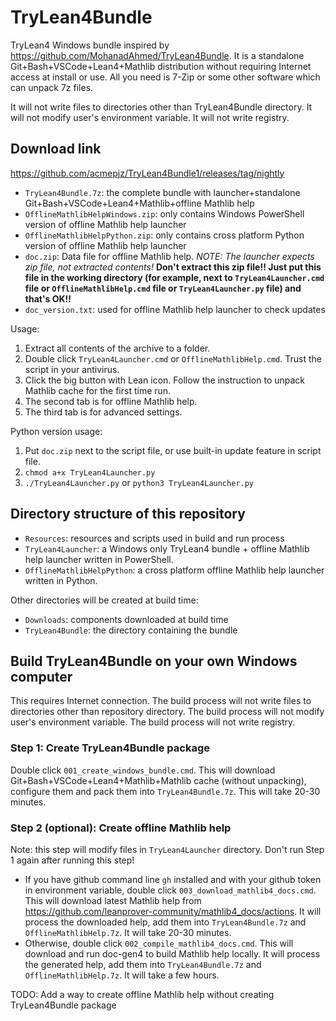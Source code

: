# TryLean4Bundle

TryLean4 Windows bundle inspired by https://github.com/MohanadAhmed/TryLean4Bundle.
It is a standalone Git+Bash+VSCode+Lean4+Mathlib distribution without requiring Internet access at install or use.
All you need is 7-Zip or some other software which can unpack 7z files.

It will not write files to directories other than TryLean4Bundle directory.
It will not modify user's environment variable.
It will not write registry.

## Download link

https://github.com/acmepjz/TryLean4Bundle1/releases/tag/nightly

- `TryLean4Bundle.7z`: the complete bundle with launcher+standalone Git+Bash+VSCode+Lean4+Mathlib+offline Mathlib help
- `OfflineMathlibHelpWindows.zip`: only contains Windows PowerShell version of offline Mathlib help launcher
- `OfflineMathlibHelpPython.zip`: only contains cross platform Python version of offline Mathlib help launcher
- `doc.zip`: Data file for offline Mathlib help. *NOTE: The launcher expects zip file, not extracted contents!*
  **Don't extract this zip file!! Just put this file in the working directory (for example, next to `TryLean4Launcher.cmd` file or `OfflineMathlibHelp.cmd` file or `TryLean4Launcher.py` file) and that's OK!!**
- `doc_version.txt`: used for offline Mathlib help launcher to check updates

Usage:

1. Extract all contents of the archive to a folder.
2. Double click `TryLean4Launcher.cmd` or `OfflineMathlibHelp.cmd`. Trust the script in your antivirus.
3. Click the big button with Lean icon. Follow the instruction to unpack Mathlib cache for the first time run.
4. The second tab is for offline Mathlib help.
5. The third tab is for advanced settings.

Python version usage:

1. Put `doc.zip` next to the script file, or use built-in update feature in script file.
2. `chmod a+x TryLean4Launcher.py`
3. `./TryLean4Launcher.py` or `python3 TryLean4Launcher.py`

## Directory structure of this repository

- `Resources`: resources and scripts used in build and run process
- `TryLean4Launcher`: a Windows only TryLean4 bundle + offline Mathlib help launcher written in PowerShell.
- `OfflineMathlibHelpPython`: a cross platform offline Mathlib help launcher written in Python.

Other directories will be created at build time:

- `Downloads`: components downloaded at build time
- `TryLean4Bundle`: the directory containing the bundle

## Build TryLean4Bundle on your own Windows computer

This requires Internet connection.
The build process will not write files to directories other than repository directory.
The build process will not modify user's environment variable.
The build process will not write registry.

### Step 1: Create TryLean4Bundle package

Double click `001_create_windows_bundle.cmd`. This will download Git+Bash+VSCode+Lean4+Mathlib+Mathlib cache (without unpacking),
configure them and pack them into `TryLean4Bundle.7z`.
This will take 20-30 minutes.

### Step 2 (optional): Create offline Mathlib help

Note: this step will modify files in `TryLean4Launcher` directory. Don't run Step 1 again after running this step!

- If you have github command line `gh` installed and with your github token in environment variable, double click `003_download_mathlib4_docs.cmd`.
  This will download latest Mathlib help from <https://github.com/leanprover-community/mathlib4_docs/actions>.
  It will process the downloaded help, add them into `TryLean4Bundle.7z` and `OfflineMathlibHelp.7z`.
  It will take 20-30 minutes.
- Otherwise, double click `002_compile_mathlib4_docs.cmd`.
  This will download and run doc-gen4 to build Mathlib help locally.
  It will process the generated help, add them into `TryLean4Bundle.7z` and `OfflineMathlibHelp.7z`.
  It will take a few hours.

TODO: Add a way to create offline Mathlib help without creating TryLean4Bundle package
